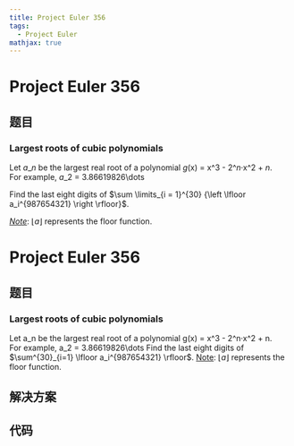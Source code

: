 ```yaml
---
title: Project Euler 356
tags:
  - Project Euler
mathjax: true
---
```

<escape><!-- more --></escape>
    
# Project Euler 356
## 题目
### Largest roots of cubic polynomials


Let <var>a</var>_<var>n</var> be the largest real root of a polynomial <var>g</var>(x) = x^3 - 2^<var>n</var>·x^2 + <var>n</var>.<br />
For example, <var>a</var>_2 = 3.86619826\dots


Find the last eight digits of $\sum \limits_{i = 1}^{30} {\left \lfloor a_i^{987654321} \right \rfloor}$.


<u><i>Note</i></u>: $\lfloor a \rfloor$ represents the floor function.



# Project Euler 356
## 题目
### Largest roots of cubic polynomials

Let a_n be the largest real root of a polynomial g(x) = x^3 - 2^n·x^2 + n.<br>For example, a_2 = 3.86619826\dots
Find the last eight digits of $\sum^{30}_{i=1} \lfloor a_i^{987654321} \rfloor$.
<u>Note</u>: $\lfloor a \rfloor$ represents the floor function.


## 解决方案


## 代码


